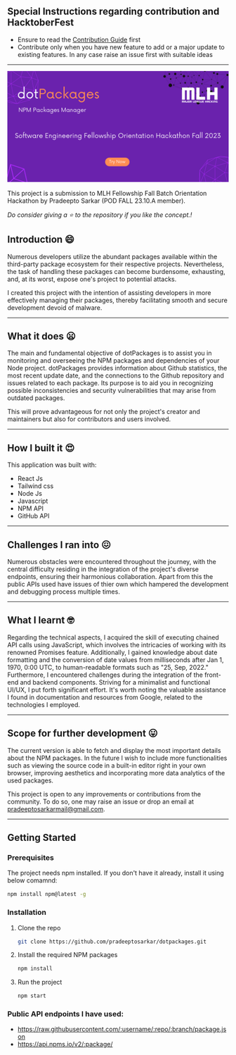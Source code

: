 ## Special Instructions regarding contribution and HacktoberFest
- Ensure to read the [Contribution Guide](https://github.com/pradeeptosarkar/dotPackages/blob/main/CONTRIBUTING.md) first
- Contribute only when you have new feature to add or a major update to existing features. In any case raise an issue first with suitable ideas
***

![Banner](./public/dotPackages%20banner.png)

This project is a submission to MLH Fellowship Fall Batch Orientation Hackathon by Pradeepto Sarkar (POD FALL 23.10.A member).

*Do consider giving a :star: to the repository if you like the concept.!* 

## Introduction 😄
Numerous developers utilize the abundant packages available within the third-party package ecosystem for their respective projects. Nevertheless, the task of handling these packages can become burdensome, exhausting, and, at its worst, expose one's project to potential attacks.

I created this project with the intention of assisting developers in more effectively managing their packages, thereby facilitating smooth and secure development devoid of malware.

---

## What it does 😦

The main and fundamental objective of dotPackages is to assist you in monitoring and overseeing the NPM packages and dependencies of your Node project. dotPackages provides information about Github statistics, the most recent update date, and the connections to the Github repository and issues related to each package. Its purpose is to aid you in recognizing possible inconsistencies and security vulnerabilities that may arise from outdated packages.

This will prove advantageous for not only the project's creator and maintainers but also for contributors and users involved.

---

## How I built it 😍

This application was built with:

- React Js
- Tailwind css
- Node Js
- Javascript
- NPM API
- GitHub API

---

## Challenges I ran into 😖

Numerous obstacles were encountered throughout the journey, with the central difficulty residing in the integration of the project's diverse endpoints, ensuring their harmonious collaboration. Apart from this the public APIs used have issues of thier own which hampered the development and debugging process multiple times.

---

## What I learnt 🤓

Regarding the technical aspects, I acquired the skill of executing chained API calls using JavaScript, which involves the intricacies of working with its renowned Promises feature. Additionally, I gained knowledge about date formatting and the conversion of date values from milliseconds after Jan 1, 1970, 0:00 UTC, to human-readable formats such as "25, Sep, 2022." Furthermore, I encountered challenges during the integration of the front-end and backend components. Striving for a minimalist and functional UI/UX, I put forth significant effort. It's worth noting the valuable assistance I found in documentation and resources from Google, related to the technologies I employed.

---

## Scope for further development 😛

The current version is able to fetch and display the most important details about the NPM packages. In the future I wish to include more functionalities such as viewing the source code in a built-in editor right in your own browser, improving aesthetics and incorporating more data analytics of the used packages.

This project is open to any improvements or contributions from the community. To do so, one may raise an issue or drop an email at pradeeptosarkarmail@gmail.com.

---

## Getting Started

### Prerequisites

The project needs npm installed. If you don't have it already, install it using below comamnd:

  ```sh
  npm install npm@latest -g
  ```

### Installation

1. Clone the repo
   ```sh
   git clone https://github.com/pradeeptosarkar/dotpackages.git
   ```
2. Install the required NPM packages
   ```sh
   npm install
   ```
3. Run the project
   ```sh
   npm start
   ```
### Public API endpoints I have used:
* https://raw.githubusercontent.com/:username/:repo/:branch/package.json
* https://api.npms.io/v2/:package/
